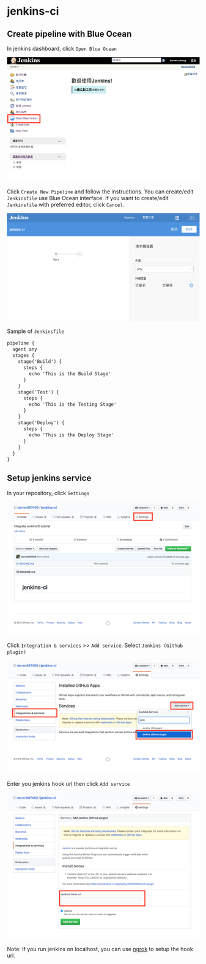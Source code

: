 # jenkins-ci

## Create pipeline with Blue Ocean

In jenkins dashboard, click `Open Blue Ocean`

![](screenshots/jenkins_dashboard.png)

Click `Create New Pipeline` and follow the instructions. You can create/edit `Jenkinsfile` use Blue Ocean interface. If you want to create/edit `Jenkinsfile` with preferred editor, click `Cancel`.

![](screenshots/create_jenkinsfile.png)

Sample of `Jenkinsfile`

```Jenkinsfile
pipeline {
  agent any
  stages {
    stage('Build') {
      steps {
        echo 'This is the Build Stage'
      }
    }
    stage('Test') {
      steps {
        echo 'This is the Testing Stage'
      }
    }
    stage('Deploy') {
      steps {
        echo 'This is the Deploy Stage'
      }
    }
  }
}
```

## Setup jenkins service

In your repository, click `Settings`

![](screenshots/repository.png)

Click `Integration & services` >> `Add service`. Select `Jenkins (Github plugin)`

![jenkins service](screenshots/jenkins_service.png)

Enter you jenkins hook url then click `Add service`

![jenkins hook url](screenshots/jenkins_hook_url.png)

Note: If you run jenkins on localhost, you can use [ngrok](https://ngrok.com/) to setup the hook url.
